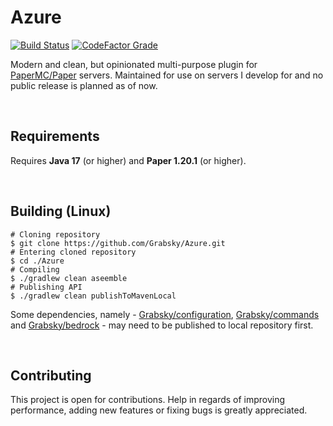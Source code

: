 # Azure
<span>
    <a href="#"><img alt="Build Status" src="https://img.shields.io/github/actions/workflow/status/Grabsky/Azure/gradle.yml"></a>
    <a href="#"><img alt="CodeFactor Grade" src="https://img.shields.io/codefactor/grade/github/Grabsky/Azure/main"></a>
</span>
<p></p>

Modern and clean, but opinionated multi-purpose plugin for [PaperMC/Paper](https://github.com/PaperMC/Paper) servers. Maintained for use on servers I develop for and no public release is planned as of now.

<br />

## Requirements
Requires **Java 17** (or higher) and **Paper 1.20.1** (or higher).

<br />

## Building (Linux)
```shell
# Cloning repository
$ git clone https://github.com/Grabsky/Azure.git
# Entering cloned repository
$ cd ./Azure
# Compiling
$ ./gradlew clean aseemble
# Publishing API
$ ./gradlew clean publishToMavenLocal
```
Some dependencies, namely - [Grabsky/configuration](https://github.com/Grabsky/configuration), [Grabsky/commands](https://github.com/Grabsky/commands) and [Grabsky/bedrock](https://github.com/Grabsky/bedrock) - may need to be published to local repository first.

<br />

## Contributing
This project is open for contributions. Help in regards of improving performance, adding new features or fixing bugs is greatly appreciated.
